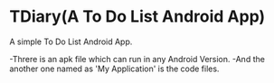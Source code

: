 # TDiary(A To Do List Android App)
A simple To Do List Android App.

-Threre is an apk file which can run in any Android Version.
-And the another one named as 'My Application' is the code files.
